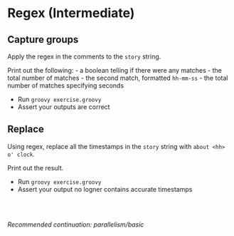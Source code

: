 # Regex (Intermediate)

## Capture groups

Apply the regex in the comments to the `story` string.

Print out the following:
    - a boolean telling if there were any matches
    - the total number of matches
    - the second match, formatted `hh-mm-ss`
    - the total number of matches specifying seconds

- Run `groovy exercise.groovy`
- Assert your outputs are correct

## Replace

Using regex, replace all the timestamps in the `story` string with `about <hh> o' clock`.

Print out the result.

- Run `groovy exercise.groovy`
- Assert your output no logner contains accurate timestamps

<br>
<br>

_Recommended continuation: *parallelism/basic*_
